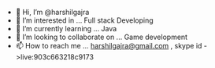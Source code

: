 - 👋 Hi, I’m @harshilgajra
- 👀 I’m interested in ... Full stack Developing
- 🌱 I’m currently learning ... Java
- 💞️ I’m looking to collaborate on ... Game development
- 📫 How to reach me ... harshilgajra@gmail.com , skype id ->live:903c663218c9173

<!---
harshilgajra/harshilgajra is a ✨ special ✨ repository because its `README.md` (this file) appears on your GitHub profile.
You can click the Preview link to take a look at your changes.
--->
